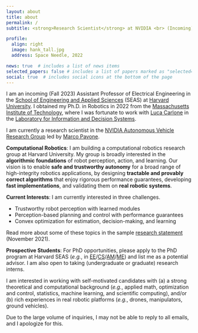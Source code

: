 ```yaml
---
layout: about
title: about
permalink: /
subtitle: <strong>Research Scientist</strong> at NVIDIA <br> (Incoming) <strong>Assistant Professor</strong> at Harvard SEAS <br>  Robotics, Vision, Optimization, Learning

profile:
  align: right
  image: hank_tall.jpg
  address: Space Needle, 2022

news: true  # includes a list of news items
selected_papers: false # includes a list of papers marked as "selected={true}"
social: true  # includes social icons at the bottom of the page
---
```


I am an incoming (Fall 2023) Assistant Professor of Electrical Engineering in the [School of Engineering and Applied Sciences](https://www.seas.harvard.edu/) (SEAS) at [Harvard University](https://www.harvard.edu/). I obtained my Ph.D. in Robotics in 2022 from the [Massachusetts Institute of Technology](https://mit.edu/), where I was fortunate to work with [Luca Carlone](https://lucacarlone.mit.edu/) in the [Laboratory for Information and Decision Systems](https://lids.mit.edu/). 

I am currently a research scientist in the [NVIDIA Autonomous Vehicle Research Group](https://nvr-avg.github.io/) led by [Marco Pavone](https://web.stanford.edu/~pavone/). 

<!-- <span style="color:red">We have research intern positions all year at NVIDIA Autonomous Vehicle Research. If you are a PhD student interested in developing safety assurances and robustness guarantees for perception systems, or in general vehicle autonomy, feel free to contact me or other research scientists in the group.</span> -->

**Computational Robotics**: I am building a computational robotics research group at Harvard University. My group is broadly interested in the **algorithmic foundations** of robot perception, action, and learning. Our vision is to enable **safe and trustworthy autonomy** for a broad range of high-integrity robotics applications, by designing **tractable and provably correct algorithms** that enjoy rigorous performance guarantees, developing **fast implementations**, and validating them on **real robotic systems**.

**Current Interests**: I am currently interested in three challenges. 
- Trustworthy robot perception with learned modules
- Perception-based planning and control with performance guarantees
- Convex optimization for estimation, decision-making, and learning 

Read more about some of these topics in the sample [research statement](https://hankyang94.github.io/assets/pdf/Research_Statement_Generic.pdf) (November 2021).

**Prospective Students**: For PhD opportunities, please apply to the PhD program at Harvard SEAS (*e.g.*, in [EE](https://seas.harvard.edu/electrical-engineering/graduate-programs/how-apply)/[CS](https://seas.harvard.edu/computer-science/graduate-programs/how-apply)/[AM](https://seas.harvard.edu/applied-mathematics/graduate-program/how-apply)/[ME](https://seas.harvard.edu/materials-science-mechanical-engineering/graduate-program/how-apply)) and list me as a potential advisor. I am also open to taking (undergraduate or graduate) research interns.

<!-- **Postdoc Fellow**: We have open Postdoc Fellow positions in Learning, Optimization, Control, and/or Robotics. Please apply [here](https://academicpositions.harvard.edu/postings/12212). -->

I am interested in working with self-motivated candidates with (a) a strong theoretical and computational background (*e.g.*, applied math, optimization and control, statistics, machine learning, and scientific computing), and/or (b) rich experiences in real robotic platforms (*e.g.*, drones, manipulators, ground vehicles).

Due to the large volume of inquiries, I may not be able to reply to all emails, and I apologize for this.

